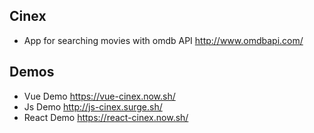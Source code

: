 ## Cinex
 * App for searching movies with omdb API http://www.omdbapi.com/
## Demos
 * Vue Demo https://vue-cinex.now.sh/
 * Js Demo http://js-cinex.surge.sh/
 * React Demo https://react-cinex.now.sh/
 
  
